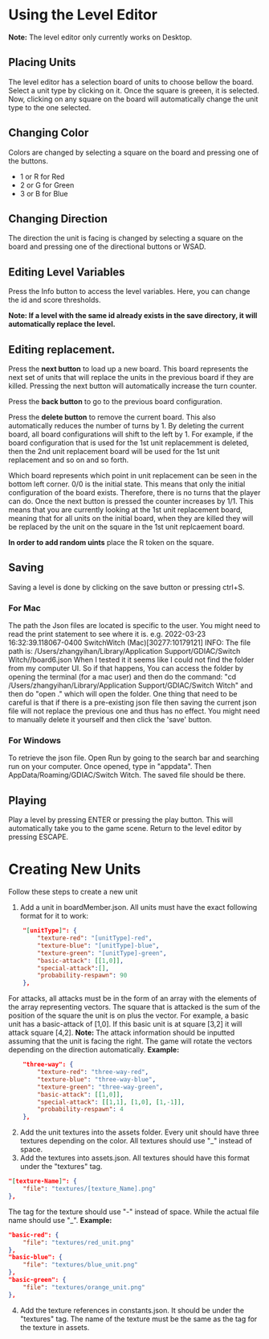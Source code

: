 # Using the Level Editor

**Note:** The level editor only currently works on Desktop. 

## Placing Units
The level editor has a selection board of units to choose bellow the board.
Select a unit type by clicking on it. Once the square is greeen, it is selected.
Now, clicking on any square on the board will automatically change the unit type to the one selected.

## Changing Color
Colors are changed by selecting a square on the board and pressing one of the buttons.
- 1 or R for Red
- 2 or G for Green
- 3 or B for Blue

## Changing Direction
The direction the unit is facing is changed by selecting a square on the board and pressing one of the directional buttons or WSAD.

## Editing Level Variables
Press the Info button to access the level variables. Here, you can change the id and score thresholds.

**Note: If a level with the same id already exists in the save directory, it will automatically replace the level.** 

## Editing replacement.
Press the **next button** to load up a new board. This board represents the next set of units that will replace the units in the previous board if they are killed. Pressing the next button will automatically increase the turn counter.

Press the **back button** to go to the previous board configuration.

Press the **delete button** to remove the current board. This also automatically reduces the number of turns by 1. By deleting the current board, all board configurations will shift to the left by 1. For example, if the board configuration that is used for the 1st unit replacemment is deleted, then the 2nd unit replacement board will be used for the 1st unit replacement and so on and so forth.

Which board represents which point in unit replacement can be seen in the bottom left corner. 0/0 is the initial state. This means that only the initial configuration of the board exists. Therefore, there is no turns that the player can do. Once the next button is pressed the counter increases by 1/1. This means that you are currently looking at the 1st unit replacement board, meaning that for all units on the initial board, when they are killed they will be replaced by the unit on the square in the 1st unit replcaement board.

**In order to add random uints** place the R token on the square.

## Saving
Saving a level is done by clicking on the save button or pressing ctrl+S.

### For Mac
The path the Json files are located is specific to the user. You might need to read the print statement to see where it is.
e.g. 2022-03-23 16:32:39.118067-0400 SwitchWitch (Mac)[30277:10179121] INFO: The file path is: /Users/zhangyihan/Library/Application Support/GDIAC/Switch Witch//board6.json
When I tested it it seems like I could not find the folder from my computer UI. So if that happens, You can access the folder by opening the terminal (for a mac user) and then do the command: "cd /Users/zhangyihan/Library/Application Support/GDIAC/Switch Witch" and then do "open ." which will open the folder. 
One thing that need to be careful is that if there is a pre-existing json file then saving the current json file will not replace the previous one and thus has no effect. You might need to manually delete it yourself and then click the 'save' button.

### For Windows
To retrieve the json file. Open Run by going to the search bar and searching run on your computer. Once opened, type in "appdata". Then AppData/Roaming/GDIAC/Switch Witch. The saved file should be there.

## Playing
Play a level by pressing ENTER or pressing the play button. This will automatically take you to the game scene. Return to the level editor by pressing ESCAPE.


# Creating New Units
Follow these steps to create a new unit
1. Add a unit in boardMember.json. All units must have the exact following format for it to work:
```json
    "[unitType]": {
        "texture-red": "[unitType]-red",
        "texture-blue": "[unitType]-blue",
        "texture-green": "[unitType]-green",
        "basic-attack": [[1,0]],
        "special-attack":[],
        "probability-respawn": 90
    },
```
For attacks, all attacks must be in the form of an array with the elements of the array representing vectors. 
The square that is attacked is the sum of the position of the square the unit is on plus the vector. 
For example, a basic unit has a basic-attack of [1,0]. If this basic unit is at square [3,2] it will attack square [4,2].
**Note:** The attack information should be inputted assuming that the unit is facing the right.
The game will rotate the vectors depending on the direction automatically.
**Example:** 
```json
    "three-way": {
        "texture-red": "three-way-red",
        "texture-blue": "three-way-blue",
        "texture-green": "three-way-green",
        "basic-attack": [[1,0]],
        "special-attack": [[1,1], [1,0], [1,-1]],
        "probability-respawn": 4
    },
```
2. Add the unit textures into the assets folder. Every unit should have three textures depending on the color. All textures should use "_" instead of space.
3. Add the textures into assets.json. All textures should have this format under the "textures" tag.
```json
"[texture-Name]": {
    "file": "textures/[texture_Name].png"
},
```
The tag for the texture should use "-" instead of space. While the actual file name should use "_".
**Example:** 
```json
"basic-red": {
    "file": "textures/red_unit.png"
},
"basic-blue": {
    "file": "textures/blue_unit.png"
},
"basic-green": {
    "file": "textures/orange_unit.png"
},
```
4. Add the texture references in constants.json. It should be under the "textures" tag. 
The name of the texture must be the same as the tag for the texture in assets.

